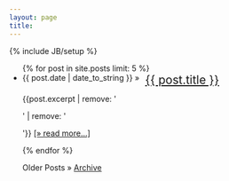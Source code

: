 ```yaml
---
layout: page
title: 
---
```

{% include JB/setup %}

<ul class="posts">
  {% for post in site.posts limit: 5 %}
    <li>
		<span>{{ post.date | date_to_string }}</span> &raquo; <a style="font-size:1.5em;position:absolute;margin-left:0.5em" href="{{ BASE_PATH }}{{ post.url }}">{{ post.title }}</a>
		<p style="padding-top:0.5em">
			{{post.excerpt | remove: '<p>' | remove: '</p>'}}
			<a href="{{ post.url }}">  [&raquo;&nbsp;read&nbsp;more...]</a>
		</p>
	</li>
	
  {% endfor %}
  <li style="list-style: none; margin-top: 1em"><span>Older Posts</span> &raquo; <a href="/archive/">Archive</a></li>
</ul>

